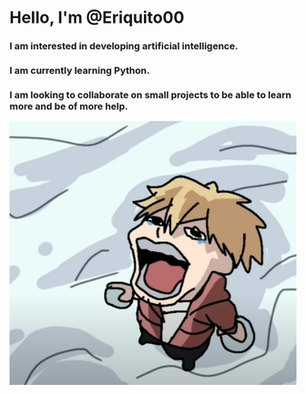 # Hello, I'm @Eriquito00

### I am interested in developing artificial intelligence.

### I am currently learning Python.

### I am looking to collaborate on small projects to be able to learn more and be of more help.

![Ejemplo de pez](https://raw.githubusercontent.com/Eriquito00/Eriquito00/main/img/inicio.png)
